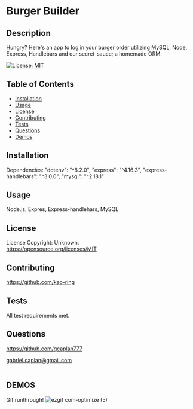 # Burger Builder

## Description

Hungry? Here's an app to log in your burger order utilizing MySQL, Node, Express, Handlebars and our secret-sauce; a homemade ORM. 

[![License: MIT](https://img.shields.io/badge/License-MIT-yellow.svg)](https://opensource.org/licenses/MIT)

## Table of Contents

- [Installation](#Installation)
- [Usage](#Usage)
- [License](#License)
- [Contributing](#Contributing)
- [Tests](#Tests)
- [Questions](#Questions)
- [Demos](#Demos)

## Installation

Dependencies:
    "dotenv": "^8.2.0",
    "express": "^4.16.3",
    "express-handlebars": "^3.0.0",
    "mysql": "^2.18.1"

## Usage

Node.js, Expres, Express-handlehars, MySQL

## License

License Copyright: Unknown. <br>https://opensource.org/licenses/MIT

## Contributing

https://github.com/kao-ring

## Tests

All test requirements met.

## Questions

https://github.com/gcaplan777

gabriel.caplan@gmail.com
<br><br>

## DEMOS

Gif runthrough!
![ezgif com-optimize (5)](https://user-images.githubusercontent.com/67020051/90095519-e5987800-dcfe-11ea-9754-77ea6677e3c7.gif)
